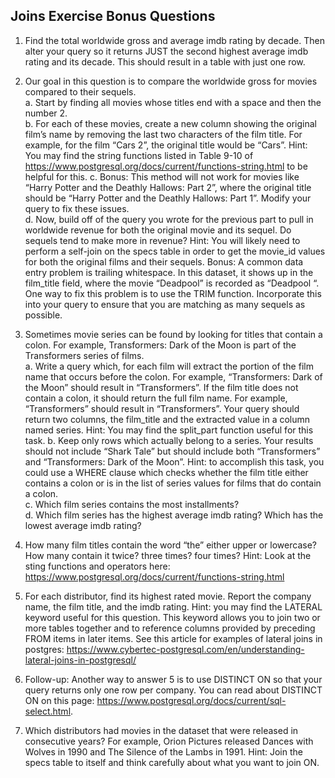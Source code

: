 ## Joins Exercise Bonus Questions

1.	Find the total worldwide gross and average imdb rating by decade. Then alter your query so it returns JUST the second highest average imdb rating and its decade. This should result in a table with just one row.

2.	Our goal in this question is to compare the worldwide gross for movies compared to their sequels.   
	a.	Start by finding all movies whose titles end with a space and then the number 2.  
	b.	For each of these movies, create a new column showing the original film’s name by removing the last two characters of the film title. For example, for the film “Cars 2”, the original title would be “Cars”. Hint: You may find the string functions listed in Table 9-10 of https://www.postgresql.org/docs/current/functions-string.html to be helpful for this. 
	c.	Bonus: This method will not work for movies like “Harry Potter and the Deathly Hallows: Part 2”, where the original title should be “Harry Potter and the Deathly Hallows: Part 1”. Modify your query to fix these issues.  
	d.	Now, build off of the query you wrote for the previous part to pull in worldwide revenue for both the original movie and its sequel. Do sequels tend to make more in revenue? Hint: You will likely need to perform a self-join on the specs table in order to get the movie_id values for both the original films and their sequels. Bonus: A common data entry problem is trailing whitespace. In this dataset, it shows up in the film_title field, where the movie “Deadpool” is recorded as “Deadpool “. One way to fix this problem is to use the TRIM function. Incorporate this into your query to ensure that you are matching as many sequels as possible.

3.	Sometimes movie series can be found by looking for titles that contain a colon. For example, Transformers: Dark of the Moon is part of the Transformers series of films.  
	a.	Write a query which, for each film will extract the portion of the film name that occurs before the colon. For example, “Transformers: Dark of the Moon” should result in “Transformers”.  If the film title does not contain a colon, it should return the full film name. For example, “Transformers” should result in “Transformers”. Your query should return two columns, the film_title and the extracted value in a column named series. Hint: You may find the split_part function useful for this task.
	b.	Keep only rows which actually belong to a series. Your results should not include “Shark Tale” but should include both “Transformers” and “Transformers: Dark of the Moon”. Hint: to accomplish this task, you could use a WHERE clause which checks whether the film title either contains a colon or is in the list of series values for films that do contain a colon.  
	c.	Which film series contains the most installments?  
	d.	Which film series has the highest average imdb rating? Which has the lowest average imdb rating?

4.	How many film titles contain the word “the” either upper or lowercase? How many contain it twice? three times? four times? Hint: Look at the sting functions and operators here: https://www.postgresql.org/docs/current/functions-string.html 

5.	For each distributor, find its highest rated movie. Report the company name, the film title, and the imdb rating. Hint: you may find the LATERAL keyword useful for this question. This keyword allows you to join two or more tables together and to reference columns provided by preceding FROM items in later items. See this article for examples of lateral joins in postgres: https://www.cybertec-postgresql.com/en/understanding-lateral-joins-in-postgresql/ 

6.	Follow-up: Another way to answer 5 is to use DISTINCT ON so that your query returns only one row per company. You can read about DISTINCT ON on this page: https://www.postgresql.org/docs/current/sql-select.html. 

7.	Which distributors had movies in the dataset that were released in consecutive years? For example, Orion Pictures released Dances with Wolves in 1990 and The Silence of the Lambs in 1991. Hint: Join the specs table to itself and think carefully about what you want to join ON. 